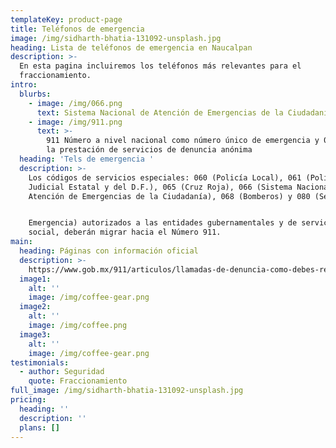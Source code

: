 ```yaml
---
templateKey: product-page
title: Teléfonos de emergencia
image: /img/sidharth-bhatia-131092-unsplash.jpg
heading: Lista de teléfonos de emergencia en Naucalpan
description: >-
  En esta pagina incluiremos los teléfonos más relevantes para el
  fraccionamiento.
intro:
  blurbs:
    - image: /img/066.png
      text: Sistema Nacional de Atención de Emergencias de la Ciudadanía
    - image: /img/911.png
      text: >-
        911 Número a nivel nacional como número único de emergencia y 089 para
        la prestación de servicios de denuncia anónima
  heading: 'Tels de emergencia '
  description: >-
    Los códigos de servicios especiales: 060 (Policía Local), 061 (Policía
    Judicial Estatal y del D.F.), 065 (Cruz Roja), 066 (Sistema Nacional de
    Atención de Emergencias de la Ciudadanía), 068 (Bomberos) y 080 (Seguridad y


    Emergencia) autorizados a las entidades gubernamentales y de servicio
    social, deberán migrar hacia el Número 911.
main:
  heading: Páginas con información oficial
  description: >-
    https://www.gob.mx/911/articulos/llamadas-de-denuncia-como-debes-realizarlas-para-obtener-el-mejor-resultado
  image1:
    alt: ''
    image: /img/coffee-gear.png
  image2:
    alt: ''
    image: /img/coffee.png
  image3:
    alt: ''
    image: /img/coffee-gear.png
testimonials:
  - author: Seguridad
    quote: Fraccionamiento
full_image: /img/sidharth-bhatia-131092-unsplash.jpg
pricing:
  heading: ''
  description: ''
  plans: []
---
```


